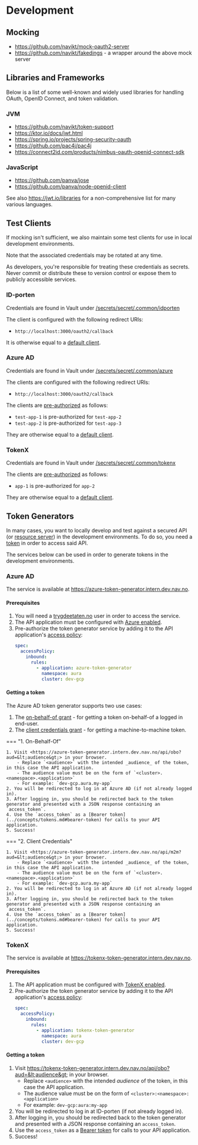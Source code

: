 # Development

## Mocking

- <https://github.com/navikt/mock-oauth2-server>
- <https://github.com/navikt/fakedings> - a wrapper around the above mock server

## Libraries and Frameworks

Below is a list of some well-known and widely used libraries for handling OAuth, OpenID Connect, and token validation.

### JVM

- <https://github.com/navikt/token-support>
- <https://ktor.io/docs/jwt.html>
- <https://spring.io/projects/spring-security-oauth>
- <https://github.com/pac4j/pac4j>
- <https://connect2id.com/products/nimbus-oauth-openid-connect-sdk>

### JavaScript

- <https://github.com/panva/jose>
- <https://github.com/panva/node-openid-client>

See also <https://jwt.io/libraries> for a non-comprehensive list for many various languages.

## Test Clients

If mocking isn't sufficient, we also maintain some test clients for use in local development environments.

Note that the associated credentials may be rotated at any time.

As developers, you're responsible for treating these credentials as secrets. Never commit or distribute these to
version control or expose them to publicly accessible services.

### ID-porten

Credentials are found in Vault under [/secrets/secret/.common/idporten](https://vault.adeo.no/ui/vault/secrets/secret/show/.common/idporten) 

The client is configured with the following redirect URIs:

- `http://localhost:3000/oauth2/callback`

It is otherwise equal to a [default client](../idporten.md).

### Azure AD

Credentials are found in Vault under [/secrets/secret/.common/azure](https://vault.adeo.no/ui/vault/secrets/secret/list/.common/azure/)

The clients are configured with the following redirect URIs:

- `http://localhost:3000/oauth2/callback`

The clients are [pre-authorized](../azure-ad/access-policy.md#pre-authorization) as follows:

- `test-app-1` is pre-authorized for `test-app-2`
- `test-app-2` is pre-authorized for `test-app-3`

They are otherwise equal to a [default client](../azure-ad/configuration.md).

### TokenX

Credentials are found in Vault under [/secrets/secret/.common/tokenx](https://vault.adeo.no/ui/vault/secrets/secret/list/.common/tokenx/)

The clients are [pre-authorized](../tokenx.md#access-policies) as follows:

- `app-1` is pre-authorized for `app-2`

They are otherwise equal to a [default client](../tokenx.md#configuration).

## Token Generators

In many cases, you want to locally develop and test against a secured API (or [resource server](../concepts/actors.md#resource-server)) in the development environments.
To do so, you need a [token](../concepts/tokens.md#bearer-token) in order to access said API.

The services below can be used in order to generate tokens in the development environments.

### Azure AD

The service is available at <https://azure-token-generator.intern.dev.nav.no>.

#### Prerequisites

1. You will need a [trygdeetaten.no](../azure-ad/concepts.md#tenants) user in order to access the service.
2. The API application must be configured with [Azure enabled](../azure-ad/configuration.md).
3. Pre-authorize the token generator service by adding it to the API application's [access policy](../azure-ad/access-policy.md#pre-authorization):
    ```yaml
    spec:
      accessPolicy:
        inbound:
          rules:
            - application: azure-token-generator
              namespace: aura
              cluster: dev-gcp
    ```

#### Getting a token

The Azure AD token generator supports two use cases:

1. The [on-behalf-of grant](../azure-ad/usage.md#oauth-20-on-behalf-of-grant) - for getting a token on-behalf-of a logged in end-user.
2. The [client credentials grant](../azure-ad/usage.md#oauth-20-client-credentials-grant) - for getting a machine-to-machine token.

=== "1. On-Behalf-Of"

    1. Visit <https://azure-token-generator.intern.dev.nav.no/api/obo?aud=&lt;audience&gt;> in your browser.
        - Replace `<audience>` with the intended _audience_ of the token, in this case the API application.
        - The audience value must be on the form of `<cluster>.<namespace>.<application>`
        - For example: `dev-gcp.aura.my-app`
    2. You will be redirected to log in at Azure AD (if not already logged in).
    3. After logging in, you should be redirected back to the token generator and presented with a JSON response containing an `access_token`.
    4. Use the `access_token` as a [Bearer token](../concepts/tokens.md#bearer-token) for calls to your API application.
    5. Success!

=== "2. Client Credentials"

    1. Visit <https://azure-token-generator.intern.dev.nav.no/api/m2m?aud=&lt;audience&gt;> in your browser.
        - Replace `<audience>` with the intended _audience_ of the token, in this case the API application.
        - The audience value must be on the form of `<cluster>.<namespace>.<application>`
        - For example: `dev-gcp.aura.my-app`
    2. You will be redirected to log in at Azure AD (if not already logged in).
    3. After logging in, you should be redirected back to the token generator and presented with a JSON response containing an `access_token`.
    4. Use the `access_token` as a [Bearer token](../concepts/tokens.md#bearer-token) for calls to your API application.
    5. Success!

### TokenX

The service is available at <https://tokenx-token-generator.intern.dev.nav.no>.

#### Prerequisites

1. The API application must be configured with [TokenX enabled](../tokenx.md).
2. Pre-authorize the token generator service by adding it to the API application's [access policy](../tokenx.md#access-policies):
    ```yaml
    spec:
      accessPolicy:
        inbound:
          rules:
            - application: tokenx-token-generator
              namespace: aura
              cluster: dev-gcp
    ```

#### Getting a token

1. Visit <https://tokenx-token-generator.intern.dev.nav.no/api/obo?aud=&lt;audience&gt;> in your browser.
    - Replace `<audience>` with the intended _audience_ of the token, in this case the API application.
    - The audience value must be on the form of `<cluster>:<namespace>:<application>`
    - For example: `dev-gcp:aura:my-app`
2. You will be redirected to log in at ID-porten (if not already logged in).
3. After logging in, you should be redirected back to the token generator and presented with a JSON response containing an `access_token`.
4. Use the `access_token` as a [Bearer token](../concepts/tokens.md#bearer-token) for calls to your API application.
5. Success!
